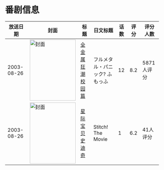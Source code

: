 # 番剧信息

|放送日期|封面|标题|日文标题|话数|评分|评分人数|
|---|---|---|---|---|---|---|
|2003-08-26|<img src="https://lain.bgm.tv/pic/cover/c/81/9f/338_W81CE.jpg" alt="封面" style="width:150px;height:200px;object-fit:cover;">|[全金属狂潮 校园篇](https://bangumi.tv/subject/338)|フルメタル・パニック? ふもっふ|12|8.2|5871人评分|
|2003-08-26|<img src="https://lain.bgm.tv/pic/cover/c/a7/bc/38698_aRFfF.jpg" alt="封面" style="width:150px;height:200px;object-fit:cover;">|[星际宝贝史迪奇](https://bangumi.tv/subject/38698)|Stitch! The Movie|1|6.2|41人评分|
